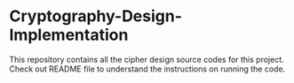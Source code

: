 # Cryptography-Design-Implementation
This repository contains all the cipher design source codes for this project. Check out README file to understand the instructions on running the code.
